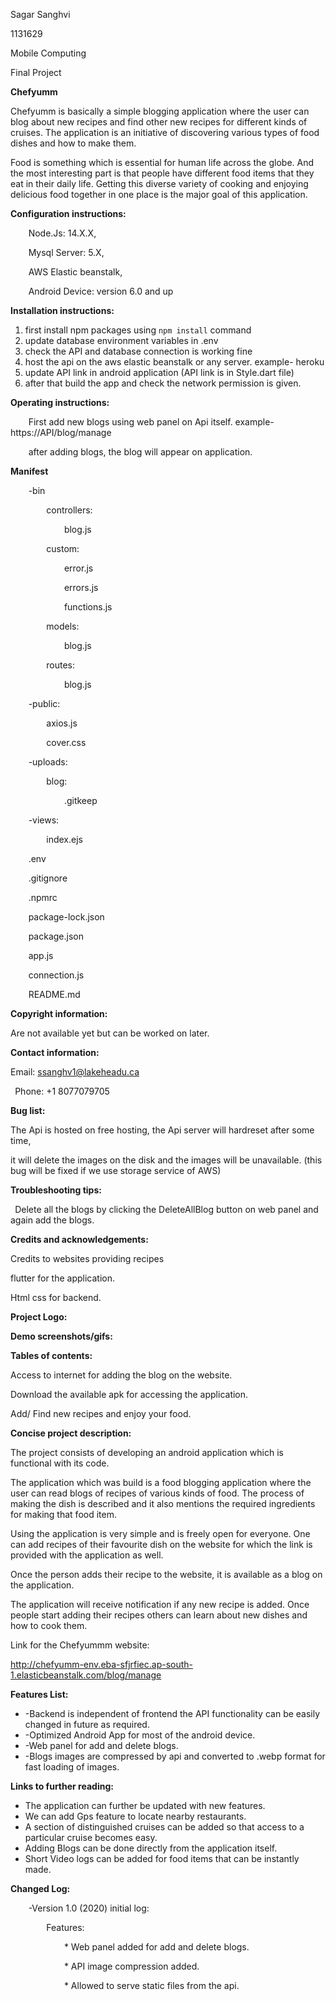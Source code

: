 ﻿Sagar Sanghvi

1131629

Mobile Computing 

Final Project

**Chefyumm**

Chefyumm is basically a simple blogging application where the user can blog about new recipes and find other new recipes for different kinds of cruises. The application is an initiative of discovering various types of food dishes and how to make them. 

Food is something which is essential for human life across the globe. And the most interesting part is that people have different food items that they eat in their daily life. Getting this diverse variety of cooking and enjoying delicious food together in one place is the major goal of this application.

**Configuration instructions:**

`    `Node.Js: 14.X.X,

`    `Mysql Server:  5.X,

`    `AWS Elastic beanstalk,

`    `Android Device: version 6.0 and up

**Installation instructions:**

1. first install npm packages using `npm install` command
1. update database environment variables in .env
1. check the API and database connection is working fine
1. host the api on the aws elastic beanstalk or any server. example- heroku
1. update API link in android application (API link is in Style.dart file)
1. after that build the app and check the network permission is given. 

**Operating instructions:**

`    `First add new blogs using web panel on Api itself. example- https://API/blog/manage

`    `after adding blogs, the blog will appear on application.

**Manifest**

`    `-bin

`        `controllers:

`            `blog.js

`        `custom:

`            `error.js

`            `errors.js

`            `functions.js

`        `models:

`            `blog.js

`        `routes:

`            `blog.js

`    `-public:

`        `axios.js

`        `cover.css

`    `-uploads:

`        `blog:

`            `.gitkeep

`    `-views:

`        `index.ejs

`    `.env

`    `.gitignore

`    `.npmrc

`    `package-lock.json

`    `package.json

`    `app.js

`    `connection.js

`    `README.md

**Copyright information:**

Are not available yet but can be worked on later.

**Contact information:**

Email: ssanghv1@lakeheadu.ca

` `Phone: +1 8077079705   

**Bug list:**

The Api is hosted on free hosting, the Api server will hardreset after some time,

it will delete the images on the disk and the images will be unavailable. (this bug will be fixed if we use storage service of AWS)



**Troubleshooting tips:** 

` `Delete all the blogs by clicking the DeleteAllBlog button on web panel and again add the blogs.

**Credits and acknowledgements:**

Credits to websites providing recipes 

flutter for the application.

Html css for backend.








**Project Logo:**






**Demo screenshots/gifs:**



**Tables of contents:**

Access to internet for adding the blog on the website.

Download the available apk for accessing the application.

Add/ Find new recipes and enjoy your food.

**Concise project description:**

The project consists of developing an android application which is functional with its code.

The application which was build is a food blogging application where the user can read blogs of recipes of various kinds of food. The process of making the dish is described and it also mentions the required ingredients for making that food item.

Using the application is very simple and is freely open for everyone. One can add recipes of their favourite dish on the website for which the link is provided with the application as well.

Once the person adds their recipe to the website, it is available as a blog on the application. 

The application will receive notification if any new recipe is added. 
Once people start adding their recipes others can learn about new dishes and how to cook them.

Link for the Chefyummm website:

http://chefyumm-env.eba-sfjrfiec.ap-south-1.elasticbeanstalk.com/blog/manage

**Features List:**

- -Backend is independent of frontend the API functionality can be easily changed in future as required.
- -Optimized Android App for most of the android device.
- -Web panel for add and delete blogs.
- -Blogs images are compressed by api and converted to .webp format for fast loading of images.

**Links to further reading:**

- The application can further be updated with new features.
- We can add Gps feature to locate nearby restaurants.
- A section of distinguished cruises can be added so that access to a particular cruise becomes easy.
- Adding Blogs can be done directly from the application itself. 
- Short Video logs can be added for food items that can be instantly made.

**Changed Log:**

`    `-Version 1.0 (2020) initial log:

`        `Features:

`            `\* Web panel added for add and delete blogs.

`            `\* API image compression added.

`            `\* Allowed to serve static files from the api.


